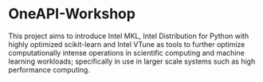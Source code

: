 # OneAPI-Workshop
This project aims to introduce Intel MKL, Intel Distribution for Python with highly optimized scikit-learn and Intel VTune as tools to further optimize computationally intense operations in scientific computing and machine learning workloads; specifically in use in larger scale systems such as high performance computing. 

